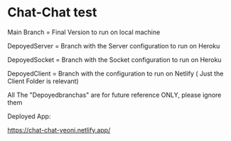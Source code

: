 # Chat-Chat test

Main Branch = Final Version to run on local machine

DepoyedServer = Branch with the Server configuration to run on Heroku

DepoyedSocket = Branch with the Socket configuration to run on Heroku

DepoyedClient = Branch with the configuration to run on Netlify ( Just the Client Folder is relevant)

All The "Depoyedbranchas" are for future reference ONLY, please ignore them


Deployed App: 

https://chat-chat-yeoni.netlify.app/ 
